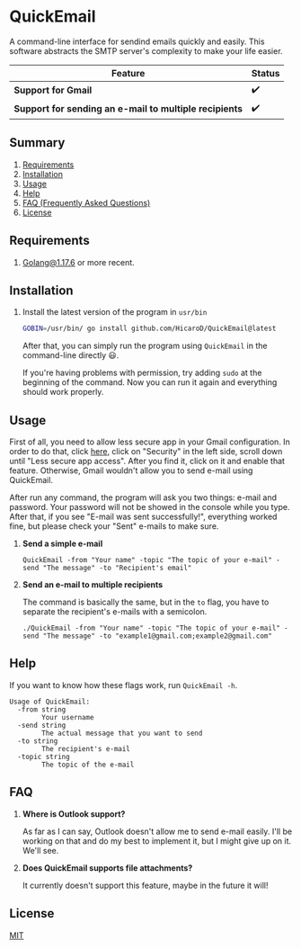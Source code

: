# QuickEmail
A command-line interface for sendind emails quickly and easily. This software abstracts the SMTP server's complexity to make your life easier.

| Feature                                                  | Status             |
|----------------------------------------------------------|--------------------|
| **Support for Gmail**                                    | :heavy_check_mark: |
| **Support for sending an e-mail to multiple recipients** | :heavy_check_mark: |


## Summary
1. [Requirements](#requirements)
2. [Installation](#installation)
3. [Usage](#usage)
4. [Help](#help)
5. [FAQ (Frequently Asked Questions)](#faq)
6. [License](#license)


## Requirements

1. [Golang@1.17.6](https://go.dev/dl/) or more recent.

## Installation

1. Install the latest version of the program in `usr/bin`

    ```bash
    GOBIN=/usr/bin/ go install github.com/HicaroD/QuickEmail@latest
    ```

    After that, you can simply run the program using `QuickEmail` in the command-line directly :smiley:.

    If you're having problems with permission, try adding `sudo` at the beginning of the command. Now you can run it again and everything should work properly.

## Usage

First of all, you need to allow less secure app in your Gmail configuration. In order to do that, click [here](https://myaccount.google.com/), click on "Security" in the left side, scroll down until "Less secure app access". After you find it, click on it and enable that feature. Otherwise, Gmail wouldn't allow you to send e-mail using QuickEmail. 

After run any command, the program will ask you two things: e-mail and password. Your password will not be showed in the console while you type. After that, if you see "E-mail was sent successfully!", everything worked fine, but please check your "Sent" e-mails to make sure.

1. **Send a simple e-mail**

    ```
    QuickEmail -from "Your name" -topic "The topic of your e-mail" -send "The message" -to "Recipient's email"
    ```

2. **Send an e-mail to multiple recipients**

    The command is basically the same, but in the `to` flag, you have to separate the recipient's e-mails with a semicolon.

    ```
    ./QuickEmail -from "Your name" -topic "The topic of your e-mail" -send "The message" -to "example1@gmail.com;example2@gmail.com"
    ```

## Help

If you want to know how these flags work, run `QuickEmail -h`.

```
Usage of QuickEmail:
  -from string
    	Your username
  -send string
    	The actual message that you want to send
  -to string
    	The recipient's e-mail
  -topic string
    	The topic of the e-mail
```

## FAQ

1. **Where is Outlook support?**

    As far as I can say, Outlook doesn't allow me to send e-mail easily. I'll be working on that and do my best to implement it, but I might give up on it. We'll see.

2. **Does QuickEmail supports file attachments?**

    It currently doesn't support this feature, maybe in the future it will! 

## License
[MIT](./LICENSE)

